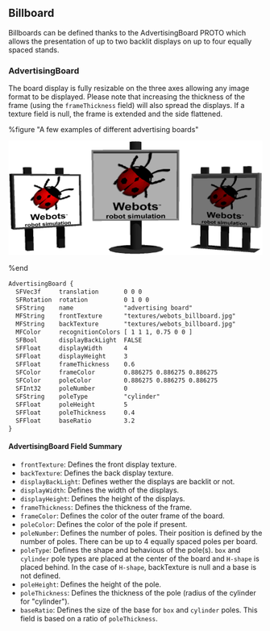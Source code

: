 ## Billboard

Billboards can be defined thanks to the AdvertisingBoard PROTO which allows the presentation of up to two backlit displays on up to four equally spaced stands.

### AdvertisingBoard

The board display is fully resizable on the three axes allowing any image format to be displayed.
Please note that increasing the thickness of the frame (using the `frameThickness` field) will also spread the displays.
If a texture field is null, the frame is extended and the side flattened.

%figure "A few examples of different advertising boards"

![advertising_board.png](images/advertising_board.png)

%end

```
AdvertisingBoard {
  SFVec3f     translation       0 0 0
  SFRotation  rotation          0 1 0 0
  SFString    name              "advertising board"
  MFString    frontTexture      "textures/webots_billboard.jpg"
  MFString    backTexture       "textures/webots_billboard.jpg"
  MFColor     recognitionColors [ 1 1 1, 0.75 0 0 ]
  SFBool      displayBackLight  FALSE
  SFFloat     displayWidth      4
  SFFloat     displayHeight     3
  SFFloat     frameThickness    0.6
  SFColor     frameColor        0.886275 0.886275 0.886275
  SFColor     poleColor         0.886275 0.886275 0.886275
  SFInt32     poleNumber        0
  SFString    poleType          "cylinder"
  SFFloat     poleHeight        5
  SFFloat     poleThickness     0.4
  SFFloat     baseRatio         3.2
}
```

#### AdvertisingBoard Field Summary

- `frontTexture`: Defines the front display texture.
- `backTexture`: Defines the back display texture.
- `displayBackLight`: Defines wether the displays are backlit or not.
- `displayWidth`: Defines the width of the displays.
- `displayHeight`: Defines the height of the displays.
- `frameThickness`: Defines the thickness of the frame.
- `frameColor`: Defines the color of the outer frame of the board.
- `poleColor`: Defines the color of the pole if present.
- `poleNumber`: Defines the number of poles.
Their position is defined by the number of poles.
There can be up to 4 equally spaced poles per board.
- `poleType`: Defines the shape and behavious of the pole(s).
`box` and `cylinder` pole types are placed at the center of the board and `H-shape` is placed behind.
In the case of `H-shape`, backTexture is null and a base is not defined.
- `poleHeight`: Defines the height of the pole.
- `poleThickness`: Defines the thickness of the pole (radius of the cylinder for "cylinder").
- `baseRatio`: Defines the size of the base for `box` and `cylinder` poles.
This field is based on a ratio of `poleThickness`.
